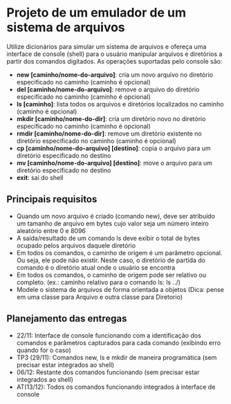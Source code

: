 # Projeto de um emulador de um sistema de arquivos

Utilize dicionários para simular um sistema de arquivos e ofereça uma interface de console (shell) para o usuário manipular arquivos e diretórios a partir dos comandos digitados. As operações suportadas pelo console são:
* **new [caminho/nome-do-arquivo]**: cria um novo arquivo no diretório especificado no caminho (caminho é opcional)
* **del [caminho/nome-do-arquivo]**: remove o arquivo do diretório especificado no caminho (caminho é opcional)
* **ls [caminho]**: lista todos os arquivos e diretórios localizados no caminho (caminho é opcional)
* **mkdir [caminho/nome-do-dir]**: cria um diretório novo no diretório especificado no caminho (caminho é opcional)
* **rmdir [caminho/nome-do-dir]**: remove um diretório existente no diretório especificado no caminho (caminho é opcional)
* **cp [caminho/nome-do-arquivo] [destino]**: copia o arquivo para um diretório especificado no destino
* **mv [caminho/nome-do-arquivo] [destino]**: move o arquivo para um diretório especificado no destino
* **exit**: sai do shell

 ## Principais requisitos
 * Quando um novo arquivo é criado (comando new), deve ser atribuído um tamanho de arquivo em bytes cujo valor seja um número inteiro aleatório entre 0 e 8096
 * A saída/resultado de um comando ls deve exibir o total de bytes ocupado pelos arquivos daquele diretório
 * Em todos os comandos, o caminho de origem é um parâmetro opcional. Ou seja, ele pode não existir. Neste caso, o diretório de partida do comando é o diretório atual onde o usuário se encontra
 * Em todos os comandos, o caminho de origem pode ser relativo ou completo. (ex.: caminho relativo para o comando ls: ls ../)
 * Modele o sistema de arquivos de forma orientada a objetos (Dica: pense em uma classe para Arquivo e outra classe para Diretorio)

 ## Planejamento das entregas
 * 22/11: Interface de console funcionando com a identificação dos comandos e parâmetros capturados para cada comando (exibindo erro quando for o caso)
 * TP3 (29/11): Comandos new, ls e mkdir de maneira programática (sem precisar estar integrados ao shell)
 * 06/12: Restante dos comandos funcionando (sem precisar estar integrados ao shell)
 * AT(13/12): Todos os comandos funcionando integrados à interface de console

